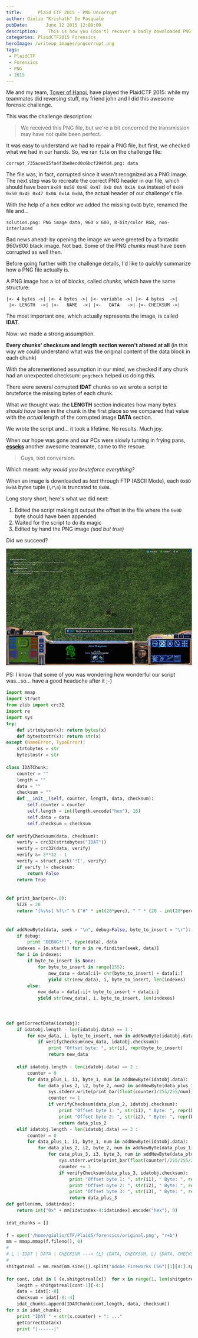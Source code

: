 ```yaml
---
title:      Plaid CTF 2015 - PNG Uncorrupt
author: Giulio "Krishath" De Pasquale
pubDate:       June 12 2015 12:00:00
description:    This is how you (don't) recover a badly downloaded PNG image.
categories: PlaidCTF2015 Forensics
heroImage: /writeup_images/pngcorrupt.png
tags:
 - PlaidCTF
 - Forensics
 - PNG
 - 2015
---
```


Me and my team, [Tower of Hanoi](https://www.polictf.it), have played the PlaidCTF 2015: while my teammates did reversing stuff, my friend john and I did this awesome forensic challenge.

This was the challenge description:

> We received this PNG file, but we're a bit concerned the transmission may have not quite been perfect.





It was easy to understand we had to repair a PNG file, but first, we checked what we had in our hands. So, we ran `file` on the challenge file:

    corrupt_735acee15fa4f3be8ecd0c6bcf294fd4.png: data

The file was, in fact, corrupted since it wasn't recognized as a PNG image. The next step was to recreate the correct PNG header in our file, which should have been 
`0x89 0x50 0x4E 0x47 0xD 0xA 0x1A 0xA` instead of `0x89 0x50 0x4E 0x47 0x0A 0x1A 0x0A`, the actual header of our challenge's file.

With the help of a hex editor we added the missing `0x0D` byte, renamed the file and...

    solution.png: PNG image data, 960 x 600, 8-bit/color RGB, non-interlaced

Bad news ahead: by opening the image we were greeted by a fantastic *960x600* black image. Not bad. Some of the PNG *chunks* must have been corrupted as well then.

Before going further with the challenge details, I'd like to *quickly* summarize how a PNG file actually is.

A PNG image has a lot of blocks, called *chunks*, which have the same structure: 

    |<- 4 bytes ->| |<- 4 bytes ->| |<- variable ->| |<- 4 bytes  ->|
     |<- LENGTH  ->| |<-   NAME  ->| |<-   DATA   ->| |<- CHECKSUM ->|

The most important one, which actually represents the image, is called **IDAT**.

Now: we made a strong assumption.

**Every chunks' checksum and length section weren't altered at all** (in this way we could understand what was the original content of the data block in each chunk)

With the aforementioned assumption in our mind, we checked if any chunk had an unexpected checksum: `pngcheck` helped us doing this.

There were several corrupted **IDAT** chunks so we wrote a script to bruteforce the missing bytes of each chunk.

What we thought was: the **LENGTH** section indicates how many bytes *should have* been in the chunk in the first place so we compared that value with the *actual* length of the corrupted image **DATA** section.

We wrote the script and... it took a lifetime. No results. Much joy.

When our hope was gone and our PCs were slowly turning in frying pans, [**esseks**](https://github.com/esseks) another awesome teammate, came to the rescue.

> Guys, text conversion.

Which meant: *why would you bruteforce everything?*

When an image is downloaded as *text* through FTP (ASCII Mode), each `0x0D 0x0A` bytes tuple (`\r\n`) is truncated to `0x0A`.

Long story short, here's what we did next:

1. Edited the script making it output the offset in the file where the `0x0D` byte should have been appended
2. Waited for the script to do its magic
3. Edited by hand the PNG image *(sad but true)*

Did we succeed?

![Final Solution](/writeup_images/pngcorrupt.png)

PS: I know that some of you was wondering how wonderful our script was...so... have a good headache after it ;-)

```python
import mmap
import struct
from zlib import crc32
import re
import sys
try:
    def strtobytes(x): return bytes(x)
    def bytestostr(x): return str(x)
except (NameError, TypeError):
    strtobytes = str
    bytestostr = str

class IDATChunk:
    counter = ""
    length = ""
    data = ""
    checksum = ""
    def __init__(self, counter, length, data, checksum):
        self.counter = counter
        self.length = int(length.encode("hex"), 16)
        self.data = data
        self.checksum = checksum

def verifyChecksum(data, checksum):
    verify = crc32(strtobytes("IDAT"))
    verify = crc32(data, verify)
    verify &= 2**32 - 1
    verify = struct.pack('!I', verify)
    if verify != checksum:
        return False
    return True


def print_bar(perc=.0):
    SIZE = 20
    return "[%s%s] %f\r" % ("#" * int(20*perc), " " * (20 - int(20*perc)), perc)


def addNewByte(data, seek = "\n", debug=False, byte_to_insert = "\r"):
    if debug:
        print "DEBUG!!!", type(data), data
    indexes = [m.start() for m in re.finditer(seek, data)]
    for i in indexes:
        if byte_to_insert is None:
            for byte_to_insert in range(255):
                new_data = data[:i]+ chr(byte_to_insert) + data[i:]
                yield str(new_data), i, byte_to_insert, len(indexes)
        else:
            new_data = data[:i]+ byte_to_insert + data[i:]
            yield str(new_data), i, byte_to_insert, len(indexes)



def getCorrectData(idatobj):
    if idatobj.length - len(idatobj.data) == 1 :
        for new_data, i, byte_to_insert, num in addNewByte(idatobj.data):
            if verifyChecksum(new_data, idatobj.checksum):
                print "Offset byte: ", str(i), repr(byte_to_insert)
                return new_data

    elif idatobj.length - len(idatobj.data) == 2 :
        counter = 0
        for data_plus_1, i1, byte_1, num in addNewByte(idatobj.data):
            for data_plus_2, i2, byte_2, num2 in addNewByte(data_plus_1):
                sys.stderr.write(print_bar(float(counter)/255/255/num))
                counter += 1
                if verifyChecksum(data_plus_2, idatobj.checksum):
                    print "Offset byte 1: ", str(i1), " Byte: ", repr(byte_1)
                    print "Offset byte 2: ", str(i2), " Byte: ", repr(byte_2)
                    return data_plus_2
    elif idatobj.length - len(idatobj.data) == 3 :
        counter = 0
        for data_plus_1, i1, byte_1, num in addNewByte(idatobj.data):
            for data_plus_2, i2, byte_2, num in addNewByte(data_plus_1):
                for data_plus_3, i3, byte_3, num in addNewByte(data_plus_2):
                    sys.stderr.write(print_bar(float(counter)/255/255/255))
                    counter += 1
                    if verifyChecksum(data_plus_3, idatobj.checksum):
                        print "Offset byte 1: ", str(i1), " Byte: ", repr(byte_1)
                        print "Offset byte 2: ", str(i2), " Byte: ", repr(byte_2)
                        print "Offset byte 3: ", str(i3), " Byte: ", repr(byte_3)
                        return data_plus_3
def getlen(mm, idatindex):
    return int("0x" + mm[idatindex-4:idatindex].encode("hex"), 0)

idat_chunks = []

f = open('/home/giulio/CTF/Plaid5/forensics/original.png', "r+b")
mm = mmap.mmap(f.fileno(), 0)
#
# L | IDAT | DATA | CHECKSUM ---> {L} {DATA, CHECKSUM, L} {DATA, CHECKSUM, L} ... {DATA, CHECKSUM}
#
shitgotreal = mm.read(mm.size()).split("Adobe Fireworks CS6")[1][4:].split("IEND")[0].split("IDAT")

for cont, idat in [ (x,shitgotreal[x])  for x in range(1, len(shitgotreal))]:
    length = shitgotreal[cont-1][-4:]
    data = idat[:-8]
    checksum = idat[-8:-4]
    idat_chunks.append(IDATChunk(cont,length, data, checksum))
for x in idat_chunks:
    print "IDAT " + str(x.counter) + ": ..."
    getCorrectData(x)
    print "|------|"
```
